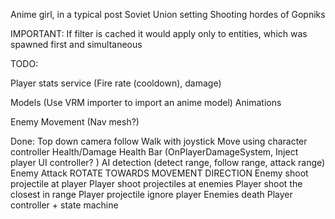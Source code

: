 Anime girl, in a typical post Soviet Union setting
Shooting hordes of Gopniks

IMPORTANT:
If filter is cached it would apply only to entities, which was spawned first and simultaneous

TODO:

Player stats service (Fire rate (cooldown), damage)

Models (Use VRM importer to import an anime model)
Animations


Enemy Movement (Nav mesh?)

Done:
Top down camera follow
Walk with joystick
Move using character controller
Health/Damage
Health Bar (OnPlayerDamageSystem, Inject player UI controller? )
AI detection (detect range, follow range, attack range)
Enemy Attack
ROTATE TOWARDS MOVEMENT DIRECTION
Enemy shoot projectile at player
Player shoot projectiles at enemies
Player shoot the closest in range
Player projectile ignore player
Enemies death
Player controller + state machine